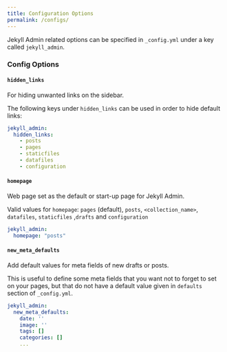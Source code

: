 ```yaml
---
title: Configuration Options
permalink: /configs/
--- 
```


Jekyll Admin related options can be specified in `_config.yml`
under a key called `jekyll_admin`.

### Config Options

#### `hidden_links`

For hiding unwanted links on the sidebar. 

The following keys under `hidden_links` can be used in order to hide default links:

```yaml
jekyll_admin:
  hidden_links:
    - posts
    - pages
    - staticfiles
    - datafiles
    - configuration
```

#### `homepage`

Web page set as the default or start-up page for Jekyll Admin.

Valid values for `homepage`: `pages` (default), `posts`, `<collection_name>`,
`datafiles`, `staticfiles` ,`drafts` and `configuration`

```yaml
jekyll_admin:
  homepage: "posts"
```

#### `new_meta_defaults`

Add default values for meta fields of new drafts or posts.

This is useful to define some meta fields that you want not to forget to set on your pages, but that do not have a default value given in `defaults` section of `_config.yml`.

```yaml
jekyll_admin:
  new_meta_defaults:
    date: ''
    image: ''
    tags: []
    categories: []
    ...
```



